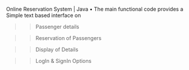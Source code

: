 Online Reservation System | Java 
• The main functional code provides a Simple text based interface on 

  >> Passenger details
 
  >> Reservation of Passengers 

  >> Display of Details 
  
  >> LogIn & SignIn Options 
